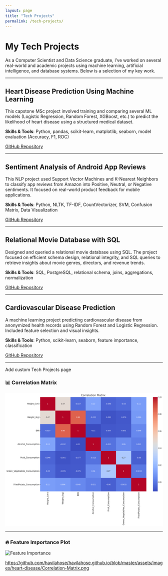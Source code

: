 ```yaml
---
layout: page
title: "Tech Projects"
permalink: /tech-projects/
---
```


#  My Tech Projects

As a Computer Scientist and Data Science graduate, I’ve worked on several real-world and academic projects using machine learning, artificial intelligence, and database systems. Below is a selection of my key work.

---

##  Heart Disease Prediction Using Machine Learning

This capstone MSc project involved training and comparing several ML models (Logistic Regression, Random Forest, XGBoost, etc.) to predict the likelihood of heart disease using a structured medical dataset.

**Skills & Tools**: Python, pandas, scikit-learn, matplotlib, seaborn, model evaluation (Accuracy, F1, ROC)

 [GitHub Repository](https://github.com/havilahose/heart-disease-prediction-ml)

---

##  Sentiment Analysis of Android App Reviews

This NLP project used Support Vector Machines and K-Nearest Neighbors to classify app reviews from Amazon into Positive, Neutral, or Negative sentiments. It focused on real-world product feedback for mobile applications.

**Skills & Tools**: Python, NLTK, TF-IDF, CountVectorizer, SVM, Confusion Matrix, Data Visualization

 [GitHub Repository](https://github.com/havilahose/android-app-review-sentiment-analysis)

---

##  Relational Movie Database with SQL

Designed and queried a relational movie database using SQL. The project focused on efficient schema design, relational integrity, and SQL queries to retrieve insights about movie genres, directors, and revenue trends.

**Skills & Tools**: SQL, PostgreSQL, relational schema, joins, aggregations, normalization

 [GitHub Repository](https://github.com/havilahose/relational-movie-database-sql-project)

---

##  Cardiovascular Disease Prediction

A machine learning project predicting cardiovascular disease from anonymized health records using Random Forest and Logistic Regression. Included feature selection and visual insights.

**Skills & Tools**: Python, scikit-learn, seaborn, feature importance, classification

 [GitHub Repository](https://github.com/havilahose/cardiovascular-disease-prediction-ml)

---

Add custom Tech Projects page

### 📊 Correlation Matrix

![Correlation Matrix](https://github.com/havilahose/havilahose.github.io/blob/master/assets/images/heart-disease/Correlation-Matrix.png)

---

### 🔥 Feature Importance Plot

![Feature Importance](../assets/images/heart-disease/feature_importance.png)

https://github.com/havilahose/havilahose.github.io/blob/master/assets/images/heart-disease/Correlation-Matrix.png
